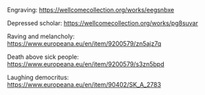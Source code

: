 Engraving: https://wellcomecollection.org/works/eegsnbxe

Depressed scholar: https://wellcomecollection.org/works/pg8suvar

Raving and melancholy: https://www.europeana.eu/en/item/9200579/zn5ajz7q

Death above sick people: https://www.europeana.eu/en/item/9200579/s3zn5bpd

Laughing democritus: https://www.europeana.eu/en/item/90402/SK_A_2783
